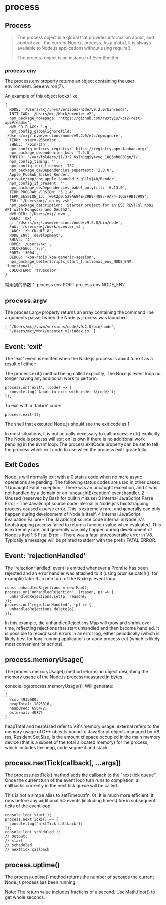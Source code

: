 # process

## Process

> The process object is a global that provides information about, and control over, the current Node.js process. As a global, it is always available to Node.js applications without using require\(\).
>
> The process object is an instance of EventEmitter.

### process.env

The process.env property returns an object containing the user environment. See environ\(7\).

An example of this object looks like:

```text
{
  NODE: '/Users/mxj/.nvm/versions/node/v9.2.0/bin/node',
  INIT_CWD: '/Users/mxj/Work/ucenter_v2',
  npm_package_homepage: 'https://github.com/rusty1s/koa2-rest-api#readme',
  NVM_CD_FLAGS: '-q',
  npm_config_globalignorefile: '/Users/mxj/.nvm/versions/node/v9.2.0/etc/npmignore',
  TERM: 'xterm-256color',
  SHELL: '/bin/zsh',
  npm_config_metrics_registry: 'https://registry.npm.taobao.org/',
  npm_package_dependencies_koa: '2.0.0',
  TMPDIR: '/var/folders/jl/3r2_6sln0qq5y4vyq_1883nh0000gn/T/',
  npm_config_timing: '',
  npm_config_init_license: 'ISC',
  npm_package_devDependencies_supertest: '2.0.0',
  Apple_PubSub_Socket_Render: '/private/tmp/com.apple.launchd.zLgCLlyj4b/Render',
  npm_config_if_present: '',
  npm_package_devDependencies_babel_polyfill: '6.13.0',
  TERM_PROGRAM_VERSION: '3.1.4',
  TERM_SESSION_ID: 'w0t2p0:529A684E-29B9-4085-AAF4-16DBF9B17908',
  ZSH: '/Users/mxj/.oh-my-zsh',
  npm_package_description: 'Starter project for an ES6 RESTFul Koa2 API with Mongoose and OAuth2',
  NVM_DIR: '/Users/mxj/.nvm',
  USER: 'mxj',
  _: '/Users/mxj/.nvm/versions/node/v9.2.0/bin/node',
  PWD: '/Users/mxj/Work/ucenter_v2',
  LANG: 'zh_CN.UTF-8',
  NODE_ENV: 'development',
  SHLVL: '4',
  HOME: '/Users/mxj',
  COLORFGBG: '7;0',
  PORT: '3004',
  DEBUG: 'koa-redis,koa-generic-session',
  npm_package_betterScripts_start_functional_env_NODE_ENV: 'functional',
  COLORTERM: 'truecolor' 
}
```

常用到的参数： process.env.PORT process.env.NODE\_ENV

## process.argv

The process.argv property returns an array containing the command line arguments passed when the Node.js process was launched.

```text
[ '/Users/mxj/.nvm/versions/node/v9.2.0/bin/node',
  '/Users/mxj/Work/ucenter_v2/index.js' ]
```

## Event: 'exit'

The 'exit' event is emitted when the Node.js process is about to exit as a result of either:

The process.exit\(\) method being called explicitly; The Node.js event loop no longer having any additional work to perform.

```text
process.on('exit', (code) => {
  console.log(`About to exit with code: ${code}`);
});
```

To exit with a 'failure' code:

```text
process.exit(1);
```

The shell that executed Node.js should see the exit code as 1.

In most situations, it is not actually necessary to call process.exit\(\) explicitly. The Node.js process will exit on its own if there is no additional work pending in the event loop. The process.exitCode property can be set to tell the process which exit code to use when the process exits gracefully.

## Exit Codes

Node.js will normally exit with a 0 status code when no more async operations are pending. The following status codes are used in other cases: 1 Uncaught Fatal Exception - There was an uncaught exception, and it was not handled by a domain or an 'uncaughtException' event handler. 2 - Unused \(reserved by Bash for builtin misuse\) 3 Internal JavaScript Parse Error - The JavaScript source code internal in Node.js's bootstrapping process caused a parse error. This is extremely rare, and generally can only happen during development of Node.js itself. 4 Internal JavaScript Evaluation Failure - The JavaScript source code internal in Node.js's bootstrapping process failed to return a function value when evaluated. This is extremely rare, and generally can only happen during development of Node.js itself. 5 Fatal Error - There was a fatal unrecoverable error in V8. Typically a message will be printed to stderr with the prefix FATAL ERROR.

## Event: 'rejectionHandled'

The 'rejectionHandled' event is emitted whenever a Promise has been rejected and an error handler was attached to it \(using promise.catch\(\), for example\) later than one turn of the Node.js event loop.

```text
const unhandledRejections = new Map();
process.on('unhandledRejection', (reason, p) => {
  unhandledRejections.set(p, reason);
});
process.on('rejectionHandled', (p) => {
  unhandledRejections.delete(p);
});
```

In this example, the unhandledRejections Map will grow and shrink over time, reflecting rejections that start unhandled and then become handled. It is possible to record such errors in an error log, either periodically \(which is likely best for long-running application\) or upon process exit \(which is likely most convenient for scripts\).

## process.memoryUsage\(\)

The process.memoryUsage\(\) method returns an object describing the memory usage of the Node.js process measured in bytes.

console.log\(process.memoryUsage\(\)\); Will generate:

```text
{
  rss: 4935680,
  heapTotal: 1826816,
  heapUsed: 650472,
  external: 49879
}
```

heapTotal and heapUsed refer to V8's memory usage. external refers to the memory usage of C++ objects bound to JavaScript objects managed by V8. rss, Resident Set Size, is the amount of space occupied in the main memory device \(that is a subset of the total allocated memory\) for the process, which includes the heap, code segment and stack.

## process.nextTick\(callback\[, ...args\]\)

The process.nextTick\(\) method adds the callback to the "next tick queue". Once the current turn of the event loop turn runs to completion, all callbacks currently in the next tick queue will be called.

This is not a simple alias to setTimeout\(fn, 0\). It is much more efficient. It runs before any additional I/O events \(including timers\) fire in subsequent ticks of the event loop.

```text
console.log('start');
process.nextTick(() => {
  console.log('nextTick callback');
});
console.log('scheduled');
// Output:
// start
// scheduled
// nextTick callback
```

## process.uptime\(\)

The process.uptime\(\) method returns the number of seconds the current Node.js process has been running.

Note: The return value includes fractions of a second. Use Math.floor\(\) to get whole seconds.

